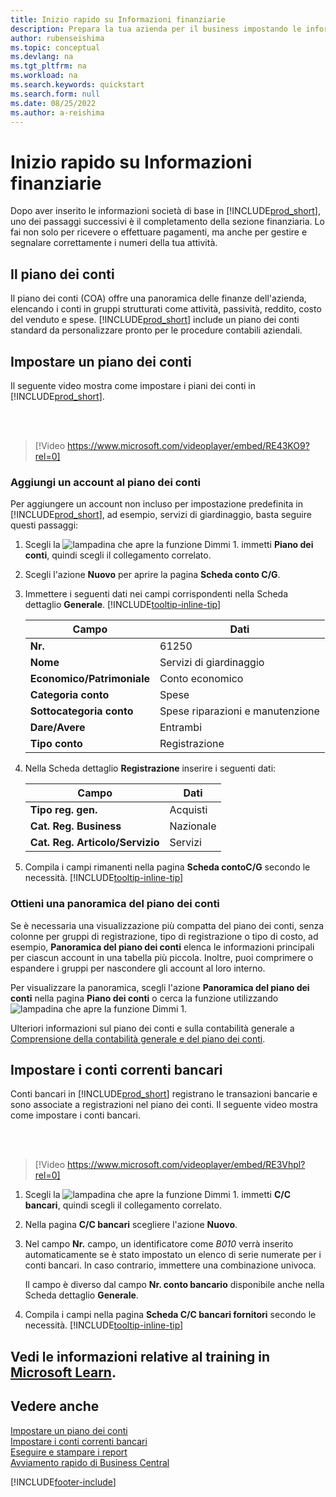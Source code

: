 ```yaml
---
title: Inizio rapido su Informazioni finanziarie
description: Prepara la tua azienda per il business impostando le informazioni finanziarie in Business Central.
author: rubenseishima
ms.topic: conceptual
ms.devlang: na
ms.tgt_pltfrm: na
ms.workload: na
ms.search.keywords: quickstart
ms.search.form: null
ms.date: 08/25/2022
ms.author: a-reishima
---
```


# Inizio rapido su Informazioni finanziarie

Dopo aver inserito le informazioni società di base in [!INCLUDE[prod_short](includes/prod_short.md)], uno dei passaggi successivi è il completamento della sezione finanziaria. Lo fai non solo per ricevere o effettuare pagamenti, ma anche per gestire e segnalare correttamente i numeri della tua attività.

## Il piano dei conti

Il piano dei conti (COA) offre una panoramica delle finanze dell'azienda, elencando i conti in gruppi strutturati come attività, passività, reddito, costo del venduto e spese. [!INCLUDE[prod_short](includes/prod_short.md)] include un piano dei conti standard da personalizzare pronto per le procedure contabili aziendali.

## Impostare un piano dei conti

Il seguente video mostra come impostare i piani dei conti in [!INCLUDE[prod_short](includes/prod_short.md)].

<br /><br />

> [!Video https://www.microsoft.com/videoplayer/embed/RE43KO9?rel=0]

### Aggiungi un account al piano dei conti

Per aggiungere un account non incluso per impostazione predefinita in [!INCLUDE[prod_short](includes/prod_short.md)], ad esempio, servizi di giardinaggio, basta seguire questi passaggi:

1. Scegli la ![lampadina che apre la funzione Dimmi 1](media/ui-search/search_small.png "Dimmi cosa vuoi fare"). immetti **Piano dei conti**, quindi scegli il collegamento correlato.
2. Scegli l'azione **Nuovo** per aprire la pagina **Scheda conto C/G**.
3. Immettere i seguenti dati nei campi corrispondenti nella Scheda dettaglio **Generale**. [!INCLUDE[tooltip-inline-tip](includes/tooltip-inline-tip_md.md)]

   | Campo | Dati |
   | --- | --- |
   | **Nr.** | 61250 |
   | **Nome** | Servizi di giardinaggio |
   | **Economico/Patrimoniale** | Conto economico |
   | **Categoria conto** | Spese |
   | **Sottocategoria conto** | Spese riparazioni e manutenzione |
   | **Dare/Avere** | Entrambi |
   | **Tipo conto** | Registrazione |

4. Nella Scheda dettaglio **Registrazione** inserire i seguenti dati:

   | Campo | Dati |
   | --- | --- |
   | **Tipo reg. gen.** | Acquisti |
   | **Cat. Reg. Business** | Nazionale |
   | **Cat. Reg. Articolo/Servizio** | Servizi |

5. Compila i campi rimanenti nella pagina **Scheda contoC/G** secondo le necessità. [!INCLUDE[tooltip-inline-tip](includes/tooltip-inline-tip_md.md)]

### Ottieni una panoramica del piano dei conti

Se è necessaria una visualizzazione più compatta del piano dei conti, senza colonne per gruppi di registrazione, tipo di registrazione o tipo di costo, ad esempio, **Panoramica del piano dei conti** elenca le informazioni principali per ciascun account in una tabella più piccola. Inoltre, puoi comprimere o espandere i gruppi per nascondere gli account al loro interno.

Per visualizzare la panoramica, scegli l'azione **Panoramica del piano dei conti** nella pagina **Piano dei conti** o cerca la funzione utilizzando ![lampadina che apre la funzione Dimmi 1](media/ui-search/search_small.png "Dimmi cosa vuoi fare").

Ulteriori informazioni sul piano dei conti e sulla contabilità generale a [Comprensione della contabilità generale e del piano dei conti](finance-general-ledger.md).

## Impostare i conti correnti bancari

Conti bancari in [!INCLUDE[prod_short](includes/prod_short.md)] registrano le transazioni bancarie e sono associate a registrazioni nel piano dei conti. Il seguente video mostra come impostare i conti bancari.

<br /><br />

> [!Video https://www.microsoft.com/videoplayer/embed/RE3Vhpl?rel=0]

1. Scegli la ![lampadina che apre la funzione Dimmi 1.](media/ui-search/search_small.png "Dimmi cosa vuoi fare") immetti **C/C bancari**, quindi scegli il collegamento correlato.
2. Nella pagina **C/C bancari** scegliere l'azione **Nuovo**.
3. Nel campo **Nr.** campo, un identificatore come *B010* verrà inserito automaticamente se è stato impostato un elenco di serie numerate per i conti bancari. In caso contrario, immettere una combinazione univoca.

   Il campo è diverso dal campo **Nr. conto bancario** disponibile anche nella Scheda dettaglio **Generale**.
4. Compila i campi nella pagina **Scheda C/C bancari fornitori** secondo le necessità. [!INCLUDE[tooltip-inline-tip](includes/tooltip-inline-tip_md.md)]

## Vedi le informazioni relative al training in [Microsoft Learn](/learn/paths/set-up-financial-management-dynamics-365-business-central/).

## Vedere anche

[Impostare un piano dei conti](finance-setup-chart-accounts.md)  
[Impostare i conti correnti bancari](bank-how-setup-bank-accounts.md)  
[Eseguire e stampare i report](ui-work-report.md)  
[Avviamento rapido di Business Central](quick-start-business-central.md)  

[!INCLUDE[footer-include](includes/footer-banner.md)]
